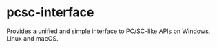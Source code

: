 # pcsc-interface

Provides a unified and simple interface to PC/SC-like APIs on Windows, Linux and macOS.
